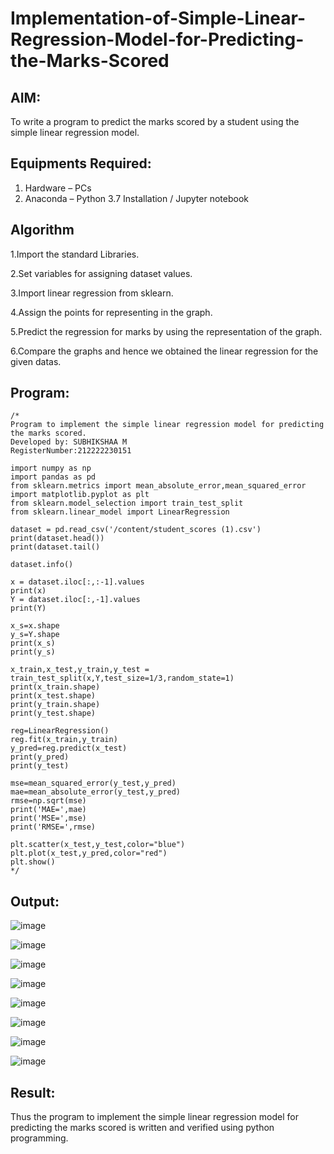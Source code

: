 # Implementation-of-Simple-Linear-Regression-Model-for-Predicting-the-Marks-Scored

## AIM:
To write a program to predict the marks scored by a student using the simple linear regression model.

## Equipments Required:
1. Hardware – PCs
2. Anaconda – Python 3.7 Installation / Jupyter notebook

## Algorithm
1.Import the standard Libraries.

2.Set variables for assigning dataset values.

3.Import linear regression from sklearn.

4.Assign the points for representing in the graph.

5.Predict the regression for marks by using the representation of the graph.

6.Compare the graphs and hence we obtained the linear regression for the given datas.
## Program:
```
/*
Program to implement the simple linear regression model for predicting the marks scored.
Developed by: SUBHIKSHAA M
RegisterNumber:212222230151

import numpy as np
import pandas as pd
from sklearn.metrics import mean_absolute_error,mean_squared_error
import matplotlib.pyplot as plt
from sklearn.model_selection import train_test_split
from sklearn.linear_model import LinearRegression

dataset = pd.read_csv('/content/student_scores (1).csv')
print(dataset.head())
print(dataset.tail()

dataset.info()

x = dataset.iloc[:,:-1].values
print(x)
Y = dataset.iloc[:,-1].values
print(Y)

x_s=x.shape
y_s=Y.shape
print(x_s)
print(y_s)

x_train,x_test,y_train,y_test = train_test_split(x,Y,test_size=1/3,random_state=1)
print(x_train.shape)
print(x_test.shape)
print(y_train.shape)
print(y_test.shape)

reg=LinearRegression()
reg.fit(x_train,y_train)
y_pred=reg.predict(x_test)
print(y_pred)
print(y_test)

mse=mean_squared_error(y_test,y_pred)
mae=mean_absolute_error(y_test,y_pred)
rmse=np.sqrt(mse)
print('MAE=',mae)
print('MSE=',mse)
print('RMSE=',rmse)

plt.scatter(x_test,y_test,color="blue")
plt.plot(x_test,y_pred,color="red")
plt.show()
*/
```

## Output:
![image](https://github.com/user-attachments/assets/2ef66e64-21cf-41e7-bcbc-001f7e7c01cb)

 ![image](https://github.com/user-attachments/assets/48c59365-11c8-4580-a227-dbf96ab42793)
 
![image](https://github.com/user-attachments/assets/69d36bb4-5ff3-45f8-a48f-a48ddbda7caa)

![image](https://github.com/user-attachments/assets/70e3b7de-c4d5-435f-98cd-91e49431946d)

![image](https://github.com/user-attachments/assets/81ff4052-f962-4822-9659-a4266a65e78f)

![image](https://github.com/user-attachments/assets/b0c6b1e8-f3e7-47e6-b9d8-1c5df7dd56c0)

![image](https://github.com/user-attachments/assets/92873fec-d698-43a7-a911-371dcfeb773d)

![image](https://github.com/user-attachments/assets/2272554a-3bc1-455d-99df-095426756366)



## Result:
Thus the program to implement the simple linear regression model for predicting the marks scored is written and verified using python programming.
